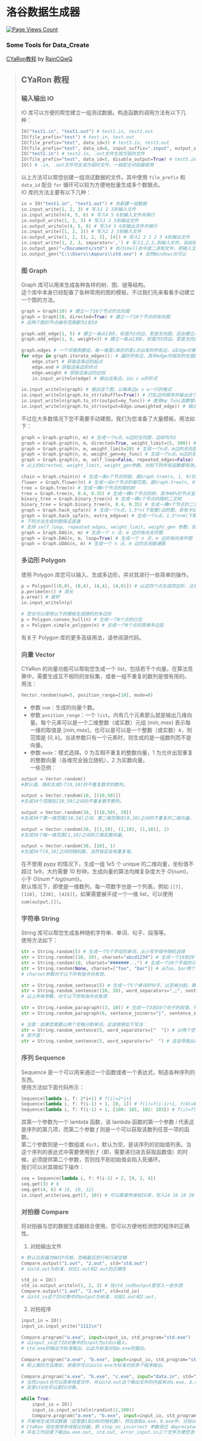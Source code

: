 # 洛谷数据生成器
 [![Page Views Count](https://badges.toozhao.com/badges/01JAM3BQ1140S4Q3J54K61VDSW/green.svg)](https://badges.toozhao.com/stats/01JAM3BQ1140S4Q3J54K61VDSW "Get your own page views count badge on badges.toozhao.com") 
### Some Tools for Data_Create

[CYaRon教程](https://www.luogu.me/article/6uiax10m) by [RainCQwQ](https://www.luogu.me/user/952635)


> ## CYaRon 教程  
> ### 输入输出 IO  
> IO 库可以方便的帮您建立一组测试数据。构造函数的调用方法有以下几种：  
> ```python  
> IO("test1.in", "test1.out") # test1.in, test1.out  
> IO(file_prefix="test") # test.in, test.out  
> IO(file_prefix="test", data_id=3) # test3.in, test3.out  
> IO(file_prefix="test", data_id=6, input_suffix=".input", output_suffix=".answer") # test6.input, test6.answer  
> IO("test2.in") # test2.in, .out文件生成为临时文件  
> IO(file_prefix="test", data_id=5, disable_output=True) # test5.in, 不建立.out  
> IO() # .in, .out文件均生成为临时文件，一般配合对拍器使用  
> ```  
> 以上方法可以帮您创建一组测试数据的文件。其中使用 `file_prefix` 和 `data_id` 配合 `for` 循环可以较为方便地批量生成多个数据点。  
> IO 库的方法主要有以下几种：  
> ```python  
> io = IO("test1.in", "test1.out") # 先新建一组数据  
> io.input_write(1, 2, 3) # 写入1 2 3到输入文件  
> io.input_writeln(4, 5, 6) # 写入4 5 6到输入文件并换行  
> io.output_write(1, 2, 3) # 写入1 2 3到输出文件  
> io.output_writeln(4, 5, 6) # 写入4 5 6到输出文件并换行  
> io.input_write([1, 2, 3]) # 写入1 2 3到输入文件  
> io.output_write(1, 2, [1, 2, 3], [4]) # 写入1 2 1 2 3 4到输出文件  
> io.input_write(1, 2, 3, separator=',') # 写入1,2,3,到输入文件，目前版本尾部会多一个逗号，之后可能修改行为  
> io.output_gen("~/Documents/std") # 执行shell命令或二进制文件，把输入文件的内容通过stdin送入，获得stdout的内容生成输出  
> io.output_gen("C:\\Users\\Aqours\\std.exe") # 当然Windows也可以  
> ```  
> ### 图 Graph  
> Graph 库可以用来生成各种各样的树、图、链等结构。  
> 这个库中本身已经配备了各种常用的图的模板，不过我们先来看看手动建立一个图的方法。  
> ```python  
> graph = Graph(10) # 建立一个10个节点的无向图  
> graph = Graph(10, directed=True) # 建立一个10个节点的有向图  
> # 这两个图的节点编号范围都为1到10  
>  
> graph.add_edge(1, 5) # 建立一条从1到5，权值为1的边，若是无向图，还会建立从5到1的边  
> graph.add_edge(1, 6, weight=3) # 建立一条从1到6，权值为3的边，若是无向图，还会建立从6到1的边  
>  
> graph.edges # 一个邻接表数组，每一维度i保存的是i点出发的所有边，以Edge对象存储  
> for edge in graph.iterate_edges(): # 遍历所有边，其中edge内保存的也是Edge对象  
>     edge.start # 获取这条边的起点  
>     edge.end # 获取这条边的终点  
>     edge.weight # 获取这条边的边权  
>     io.input_writeln(edge) # 输出这条边，以u v w的形式  
>  
> io.input_writeln(graph) # 输出这个图，以每条边u v w一行的格式  
> io.input_writeln(graph.to_str(shuffle=True)) # 打乱边的顺序并输出这个图  
> io.input_writeln(graph.to_str(output=my_func)) # 使用my_func函数替代默认的输出函数，请查看源代码以理解使用方法  
> io.input_writeln(graph.to_str(output=Edge.unweighted_edge)) # 输出无权图，以每条边u v一行的格式  
> ```  
> 不过在大多数情况下您不需要手动建图，我们为您准备了大量模板，用法如下：  
> ```python  
> graph = Graph.graph(n, m) # 生成一个n点，m边的无向图，边权均为1  
> graph = Graph.graph(n, m, directed=True, weight_limit=(5, 300)) # 生成一个n点，m边的有向图，边权范围是5到300  
> graph = Graph.graph(n, m, weight_limit=20) # 生成一个n点，m边的无向图，边权范围是1到20  
> graph = Graph.graph(n, m, weight_gen=my_func) # 生成一个n点，m边的无向图，使用自定义随机函数my_func的返回值作为边权  
> graph = Graph.graph(n, m, self_loop=False, repeated_edges=False) # 生成一个n点，m边的无向图，禁止重边和自环  
> # 以上的directed, weight_limit, weight_gen参数，对如下的所有函数都有效。  
>  
> chain = Graph.chain(n) # 生成一条n个节点的链，是Graph.tree(n, 1, 0)的别名  
> flower = Graph.flower(n) # 生成一朵n个节点的菊花图，是Graph.tree(n, 0, 1)的别名  
> tree = Graph.tree(n) # 生成一棵n个节点的随机树  
> tree = Graph.tree(n, 0.4, 0.35) # 生成一棵n个节点的树，其中40%的节点呈现链状，35%的节点呈现菊花图状，剩余25%的节点随机加入  
> binary_tree = Graph.binary_tree(n) # 生成一棵n个节点的随机二叉树  
> binary_tree = Graph.binary_tree(n, 0.4, 0.35) # 生成一棵n个节点的二叉树，其中节点有40%的概率是左儿子，35%的概率是右儿子，25%的概率被随机选择  
> graph = Graph.hack_spfa(n) # 生成一个n点，1.5*n(下取整)边的图，具有卡SPFA的特点  
> graph = Graph.hack_spfa(n, extra_edge=m) # 生成一个n点，1.5*n+m(下取整)边的图，具有卡SPFA的特点  
> # 下列方法生成的图保证连通  
> # 支持 self_loop, repeated_edges, weight_limit, weight_gen 参数，但不支持 directed，DAG 的 self_loop 默认为 False  
> graph = Graph.DAG(n, m) # 生成一个 n 点，m 边的有向无环图  
> graph = Graph.DAG(n, m, loop=True) # 生成一个 n 点，m 边的有向有环图  
> graph = Graph.UDAG(n, m) # 生成一个 n 点，m 边的无向联通图  
> ```  
> ### 多边形 Polygon  
> 使用 Polygon 库您可以输入、生成多边形，并对其进行一些简单的操作。  
> ```python  
> p = Polygon([(0,0), (0,4), (4,4), (4,0)]) # 以这四个点生成四边形，注意点需要按照连线顺序  
> p.perimeter() # 周长  
> p.area() # 面积  
> io.input_writeln(p)  
>  
> # 您也可以使用以下的模板生成随机的多边形  
> p = Polygon.convex_hull(n) # 生成一个N个点的凸包  
> p = Polygon.simple_polygon(n) # 生成一个N个点的简单多边型  
> ```  
> 有关于 Polygon 库的更多高级用法，请参阅源代码。  
> ### 向量 Vector  
> CYaRon 的向量功能可以帮助您生成一个 list，包括若干个向量。在算法竞赛中，需要生成互不相同的坐标集，或者一组不重复的数列是很有用的。  
> 用法：  
> ```python  
> Vector.random(num=5, position_range=[10], mode=0)  
> ```  
> * 参数 `num`：生成的向量个数。  
> * 参数 `position_range`：一个 `list`。内有几个元素那么就是输出几维向量。每个元素可以是一个二维整数（或实数）元组 $(min,max)$ 表示每一维的取值是 $[min,max]$，也可以是可以是一个整数（或实数）$k$，则范围是 $[0,k]$。当该参数只有一个元素时，则生成的是一组数列而不是向量。  
> * 参数 `mode`：模式选择。0 为互相不重复的整数向量，1 为允许出现重复的整数向量（各维完全独立随机），2 为实数向量。  
> 一些范例：  
> ```python  
> output = Vector.random()  
> #默认值，随机生成5个[0,10]的不重复数字的数列。  
>  
> output = Vector.random(10, [(10,50)])  
> #生成10个范围在[10,50]之间的不重复数字数列。  
>  
> output = Vector.random(30, [(10,50), 20])  
> #生成30个第一维范围[10,50]之间、第二维范围在[0,20]之间的不重复的二维向量。  
>  
> output = Vector.random(30, [(1,10), (1,10), (1,10)], 2)  
> #生成30个每一维范围[1,10]之间的三维实数向量。  
>  
> output = Vector.random(30, [10], 1)  
> #生成30个[0,10]之间的随机数，当然肯定会有重复咯。  
> ```  
> 在不使用 pypy 的情况下，生成一组 $1e5$ 个 unique 的二维向量，坐标值不超过 $1e9$，大约需要 $10$ 秒钟。生成向量的算法均摊复杂度大于 $O(num)$，小于 $O(num*log(num))$。  
> 默认情况下，即使是一维数列，每一项数字也是一个列表。例如 `[[7], [110], [230], [415]]`，如果需要展平成一个一维 list，可以使用 `sum(output,[])`。  
> ### 字符串 String  
> String 库可以帮您生成各种随机字符串、单词、句子、段落等。  
> 使用方法如下：  
> ```python  
> str = String.random(5) # 生成一个5个字母的单词，从小写字母中随机选择  
> str = String.random((10, 20), charset="abcd1234") # 生成一个10到20个字母之间的单词，从abcd1234共8个字符中随机选择  
> str = String.random(10, charset="#######...") # 生成一个10个字母的只有'#'和'.'组成的字符串，'#'的可能性是70%，'.'可能30%。  
> str = String.random(None, charset=["foo", "bar"]) # 从foo、bar两个单词中随机选择一个返回  
> # charset参数对于以下所有指令也有效。  
>  
> str = String.random_sentence(5) # 生成一个5个单词的句子，以空格分割，第一个单词首字母自动大写，结尾有句号或感叹号，每个单词3到8个字母长  
> str = String.random_sentence((10, 20), word_separators=",;", sentence_terminators=None, first_letter_uppercase=False, word_length_range=(2, 10), charset="abcdefg") # 生成一个10到20个单词的句子，以逗号或分号随机分割，第一个单词首字母不大写，结尾没有任何符号，每个单词2到10字母长，从abcdefg共7个字符中随机选择  
> # 以上所有参数，对于以下所有指令也有效  
>  
> str = String.random_paragraph((3, 10)) # 生成一个3到10个句子的段落，句子之间以句号或感叹号分割，小句之间以逗号或分号分割，句子和小句结束后均接有一个空格，句子开头首字母大写而小句开头首字母不大写。生成句子的可能性为30%而小句的可能性为70%。  
> str = String.random_paragraph(6, sentence_joiners="|", sentence_separators=",", sentence_terminators=".?", termination_percentage=0.1) # 生成一个6个句子的段落，句子之间以句号或问号号分割，小句之间以逗号分割，句子和小句结束后均接有一个"|"号，句子开头首字母大写而小句开头首字母不大写。生成句子的可能性为10%而小句的可能性为90%。  
>  
> # 注意：如果您需要以两个空格分割单词，应该使用如下写法：  
> str = String.random_sentence(5, word_separators=["  "]) # 以两个空格分割单词  
> # 而不是：  
> str = String.random_sentence(5, word_separators="  ") # 这会导致从两个空格中随机选择一个，也就是只有一个空格  
> ```  
> ### 序列 Sequence  
> Sequence 是一个可以用来通过一个函数或者一个表达式，制造各种序列的东西。  
> 使用方法如下面代码所示：  
> ```python  
> Sequence(lambda i, f: 2*i+1) # f(i)=2*i+1  
> Sequence(lambda i, f: f(i-1) + 1, [0, 1]) # f(i)=f(i-1)+1, f(0)=0, f(1)=1  
> Sequence(lambda i, f: f(i-1) + 1, {100: 101, 102: 103}) # f(i)=f(i-1)+1, f(100)=101, f(102)=103  
> ```  
> 其第一个参数为一个 lambda 函数，该 lambda 函数的第一个参数 $i$ 代表这是序列的第几项，而第二个参数 $f$ 则是一个可以获取该数列任意一项的函数。  
> 第二个参数则是一个数组或 `dict`，默认为空，是该序列的初始值列表。当这个序列的表达式中需要使用到 $f$（即，需要递归进去获取函数值）的时候，必须提供第二个参数，否则找不到初始值会陷入死循环。  
> 我们可以对其做如下操作：  
> ```python  
> seq = Sequence(lambda i, f: f(i-1) + 2, [0, 2, 4])  
> seq.get(3) # 6  
> seq.get(4, 6) # [8, 10, 12]  
> io.input_write(seq.get(7, 10)) # 可以直接传递给IO库，写入14 16 18 20  
> ```  
> ### 对拍器 Compare  
> 将对拍器与您的数据生成器结合使用，您可以方便地检测您的程序的正确性。  
> 1. 对拍输出文件  
> ```python  
> # 默认比较器为NOIP风格，忽略最后空行和行尾空格  
> Compare.output("1.out", "2.out", std="std.out")  
> # 以std.out为标准，对比1.out和2.out的正确性  
>  
> std_io = IO()  
> std_io.output_writeln(1, 2, 3) # 往std_io的output里写入一些东西  
> Compare.output("1.out", "2.out", std=std_io)  
> # 以std_io这个IO对象中的output为标准，对拍1.out和2.out，  
> ```  
> 2. 对拍程序  
> ```python  
> input_io = IO()  
> input_io.input_write("1111\n")  
>  
> Compare.program("a.exe", input=input_io, std_program="std.exe")  
> # 以input_io这个IO对象中的input为stdin输入。  
> # std.exe的输出为标准输出，以此为标准对拍a.exe的输出。  
>  
> Compare.program("a.exe", "b.exe", input=input_io, std_program="std.exe")  
> # 和上面的方法类似，但是你可以以std.exe为标准对拍多个程序输出。  
>  
> Compare.program("a.exe", "b.exe", "c.exe", input="data.in", std="std.out")  
> # 当然input也可以简单地是文件，并以std.out这个输出文件的内容来对a.exe, b.exe, c.exe对拍。  
> # 这里std也可以是IO对象。  
>  
> while True:  
>     input_io = IO()  
>     input_io.input_writeln(randint(1,100))  
>     Compare.program("a.exe", "b.exe", input=input_io, std_program="std.exe")  
> # 不断地生成测试数据（这里是1到100的随机数），然后放到a.exe，b.exe中，分别以std.exe为标准进行对拍比较  
> # CYaRon 现在使用多线程比较器，原 stop_on_incorrect 参数现已 deprecated 且无实际作用。  
> # 并在工作目录下输出a.exe.out, std.out, error_input.in三个文件方便您进一步调试。
